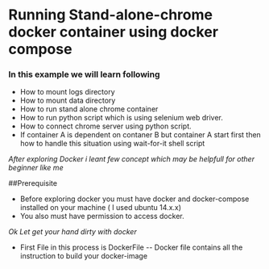 # Running Stand-alone-chrome docker container using docker compose 


### In this example we will learn following ### 
   - How to mount logs directory 
   - How to mount data directory 
   - How to run stand alone chrome container 
   - How to run python script which is using selenium web driver.
   - How to connect chrome server using python script.
   - If container A is dependent on contaner B but container A start first then how to handle this situation using wait-for-it shell script

*After exploring Docker i leant few concept which may be helpfull for other beginner like me*

##Prerequisite
- Before exploring docker you must have docker and docker-compose installed on your machine ( I used ubuntu 14.x.x)
- You also must have permission to access docker.


*Ok Let get your hand dirty with docker*

- First File in this process is DockerFile 
  -- Docker file contains all the instruction to build your docker-image
  
